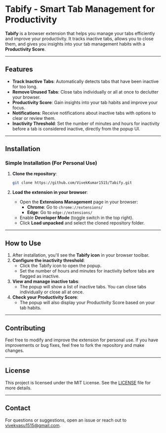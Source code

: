 # Tabify - Smart Tab Management for Productivity

**Tabify** is a browser extension that helps you manage your tabs efficiently and improve your productivity. It tracks inactive tabs, allows you to close them, and gives you insights into your tab management habits with a **Productivity Score**.

---

## Features

- **Track Inactive Tabs**: Automatically detects tabs that have been inactive for too long.
- **Remove Unused Tabs**: Close tabs individually or all at once to declutter your browser.
- **Productivity Score**: Gain insights into your tab habits and improve your focus.
- **Notifications**: Receive notifications about inactive tabs with options to clear or review them.
- **Inactivity Threshold**: Set the number of minutes and hours for inactivity before a tab is considered inactive, directly from the popup UI.

---

## Installation

### Simple Installation (For Personal Use)

1. **Clone the repository**:
   ```sh
   git clone https://github.com/VivekKumar1515/Tabify.git
   ```

2. **Load the extension in your browser**:
   - Open the **Extensions Management** page in your browser:
     - **Chrome**: Go to `chrome://extensions/`
     - **Edge**: Go to `edge://extensions/`
   - Enable **Developer Mode** (toggle switch in the top right).
   - Click **Load unpacked** and select the cloned repository folder.

---


## How to Use

1. After installation, you'll see the **Tabify icon** in your browser toolbar.
2. **Configure the inactivity threshold**:
   - Click the Tabify icon to open the popup.
   - Set the number of hours and minutes for inactivity before tabs are flagged as inactive.
3. **View and manage inactive tabs**:
   - The popup will show a list of inactive tabs. You can close tabs individually or close all at once.
4. **Check your Productivity Score**:
   - The popup will also display your Productivity Score based on your tab habits.

---

## Contributing

Feel free to modify and improve the extension for personal use. If you have improvements or bug fixes, feel free to fork the repository and make changes.

---

## License

This project is licensed under the MIT License. See the [LICENSE](LICENSE) file for more details.

---

## Contact

For questions or suggestions, open an issue or reach out to [vivekvasu1515@gmail.com](mailto:vivekvasu1515@gmail.com).
